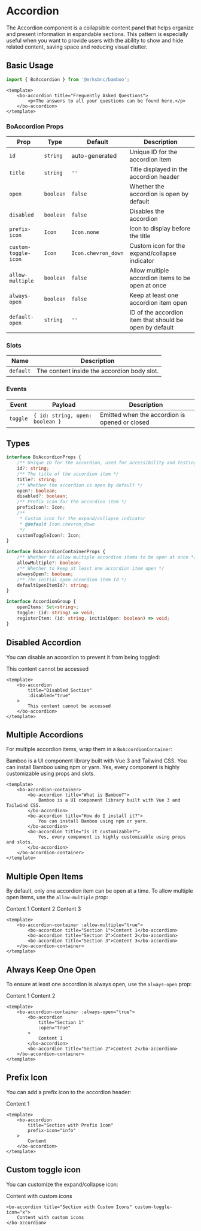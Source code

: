 <script setup>
import { Icon } from '@/components/icon/bo-icon';
import BoBadge from '@/components/badge/bo-badge.vue';
import BoAccordion from '@/components/accordion/bo-accordion.vue';
import BoAccordionContainer from '@/components/accordion/bo-accordion-container.vue';
</script>

# Accordion

The Accordion component is a collapsible content panel that helps organize and present information in expandable sections. This pattern is especially useful when you want to provide users with the ability to show and hide related content, saving space and reducing visual clutter.

## Basic Usage

```js
import { BoAccordion } from '@mrksbnc/bamboo';
```

```vue
<template>
	<bo-accordion title="Frequently Asked Questions">
		<p>The answers to all your questions can be found here.</p>
	</bo-accordion>
</template>
```

<bo-accordion title="Frequently Asked Questions">
	<template #default>
		<div class="flex flex-col items-center gap-2">
			<p> Lorem ipsum dolor sit amet, consectetur adipiscing elit. Sed non risus. Suspendisse lectus tortor, dignissim sit amet, adipiscing nec, ultricies sed, dolor. Cras elementum ultrices diam. Maecenas ligula massa, varius a, semper congue, euismod non, mi. Proin porttitor, orci nec nonummy molestie, enim est eleifend mi, non fermentum diam nisl sit amet erat. Duis semper. Duis arcu massa, scelerisque vitae, consequat in, pretium a, enim. Pellentesque congue.</p>
			<p>The answers to all your questions can be found here.</p>
		</div>
	</template>
</bo-accordion>

### BoAccordion Props

| Prop                 | Type      | Default             | Description                                             |
| -------------------- | --------- | ------------------- | ------------------------------------------------------- |
| `id`                 | `string`  | auto-generated      | Unique ID for the accordion item                        |
| `title`              | `string`  | `''`                | Title displayed in the accordion header                 |
| `open`               | `boolean` | `false`             | Whether the accordion is open by default                |
| `disabled`           | `boolean` | `false`             | Disables the accordion                                  |
| `prefix-icon`        | `Icon`    | `Icon.none`         | Icon to display before the title                        |
| `custom-toggle-icon` | `Icon`    | `Icon.chevron_down` | Custom icon for the expand/collapse indicator           |
| `allow-multiple`     | `boolean` | `false`             | Allow multiple accordion items to be open at once       |
| `always-open`        | `boolean` | `false`             | Keep at least one accordion item open                   |
| `default-open`       | `string`  | `''`                | ID of the accordion item that should be open by default |

### Slots

| Name      | Description                                 |
| --------- | ------------------------------------------- |
| `default` | The content inside the accordion body slot. |

### Events

| Event    | Payload                         | Description                                    |
| -------- | ------------------------------- | ---------------------------------------------- |
| `toggle` | `{ id: string, open: boolean }` | Emitted when the accordion is opened or closed |

## Types

```ts
interface BoAccordionProps {
	/** Unique ID for the accordion, used for accessibility and testing */
	id?: string;
	/** The title of the accordion item */
	title?: string;
	/** Whether the accordion is open by default */
	open?: boolean;
	disabled?: boolean;
	/** Prefix icon for the accordion item */
	prefixIcon?: Icon;
	/**
	 * Custom icon for the expand/collapse indicator
	 * @default Icon.chevron_down
	 */
	customToggleIcon?: Icon;
}

interface BoAccordionContainerProps {
	/** Whether to allow multiple accordion items to be open at once */
	allowMultiple?: boolean;
	/** Whether to keep at least one accordion item open */
	alwaysOpen?: boolean;
	/** The initial open accordion item Id */
	defaultOpenItemId?: string;
}

interface AccordionGroup {
	openItems: Set<string>;
	toggle: (id: string) => void;
	registerItem: (id: string, initialOpen: boolean) => void;
}
```

## Disabled Accordion

You can disable an accordion to prevent it from being toggled:

<bo-accordion title="Disabled Section" :disabled="true">This content cannot be accessed</bo-accordion>

```vue
<template>
	<bo-accordion
		title="Disabled Section"
		:disabled="true"
	>
		This content cannot be accessed
	</bo-accordion>
</template>
```

## Multiple Accordions

For multiple accordion items, wrap them in a `BoAccordionContainer`:

<bo-accordion-container>
	<bo-accordion title="What is Bamboo?">
		Bamboo is a UI component library built with Vue 3 and Tailwind CSS.
	</bo-accordion>
	<bo-accordion title="How do I install it?">
		You can install Bamboo using npm or yarn.
	</bo-accordion>
	<bo-accordion title="Is it customizable?">
		Yes, every component is highly customizable using props and slots.
	</bo-accordion>
</bo-accordion-container>

```vue
<template>
	<bo-accordion-container>
		<bo-accordion title="What is Bamboo?">
			Bamboo is a UI component library built with Vue 3 and Tailwind CSS.
		</bo-accordion>
		<bo-accordion title="How do I install it?">
			You can install Bamboo using npm or yarn.
		</bo-accordion>
		<bo-accordion title="Is it customizable?">
			Yes, every component is highly customizable using props and slots.
		</bo-accordion>
	</bo-accordion-container>
</template>
```

## Multiple Open Items

By default, only one accordion item can be open at a time. To allow multiple open items, use the `allow-multiple` prop:

<bo-accordion-container :allow-multiple="true">
	<bo-accordion title="Section 1">Content 1</bo-accordion>
	<bo-accordion title="Section 2">Content 2</bo-accordion>
	<bo-accordion title="Section 3">Content 3</bo-accordion>
</bo-accordion-container>

```vue
<template>
	<bo-accordion-container :allow-multiple="true">
		<bo-accordion title="Section 1">Content 1</bo-accordion>
		<bo-accordion title="Section 2">Content 2</bo-accordion>
		<bo-accordion title="Section 3">Content 3</bo-accordion>
	</bo-accordion-container>
</template>
```

## Always Keep One Open

To ensure at least one accordion is always open, use the `always-open` prop:

<bo-accordion-container :always-open="true">
	<bo-accordion
		title="Section 1"
		:open="true"
	>
		Content 1
	</bo-accordion>
	<bo-accordion title="Section 2">Content 2</bo-accordion>
</bo-accordion-container>

```vue
<template>
	<bo-accordion-container :always-open="true">
		<bo-accordion
			title="Section 1"
			:open="true"
		>
			Content 1
		</bo-accordion>
		<bo-accordion title="Section 2">Content 2</bo-accordion>
	</bo-accordion-container>
</template>
```

## Prefix Icon

You can add a prefix icon to the accordion header:

<bo-accordion title="Section 1" prefix-icon="info">Content 1</bo-accordion>

```vue
<template>
	<bo-accordion
		title="Section with Prefix Icon"
		prefix-icon="info"
	>
		Content
	</bo-accordion>
</template>
```

## Custom toggle icon

You can customize the expand/collapse icon:

<bo-accordion title="Section with Custom Icons" custom-toggle-icon="x">Content with custom icons</bo-accordion>

```vue
<bo-accordion title="Section with Custom Icons" custom-toggle-icon="x">
	Content with custom icons
</bo-accordion>
```

